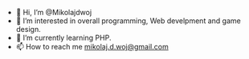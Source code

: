 - 👋 Hi, I’m @Mikolajdwoj
- 👀 I’m interested in overall programming, Web develpment and game design.
- 🌱 I’m currently learning PHP.
- 📫 How to reach me mikolaj.d.woj@gmail.com

<!---
Mikolajdwoj/Mikolajdwoj is a ✨ special ✨ repository because its `README.md` (this file) appears on your GitHub profile.
You can click the Preview link to take a look at your changes.
--->
